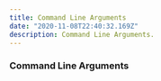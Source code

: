 ```yaml
---
title: Command Line Arguments
date: "2020-11-08T22:40:32.169Z"
description: Command Line Arguments.
---
```


### Command Line Arguments
